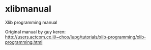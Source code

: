 xlibmanual
==========

Xlib programming manual

Original manual by guy keren: http://users.actcom.co.il/~choo/lupg/tutorials/xlib-programming/xlib-programming.html
